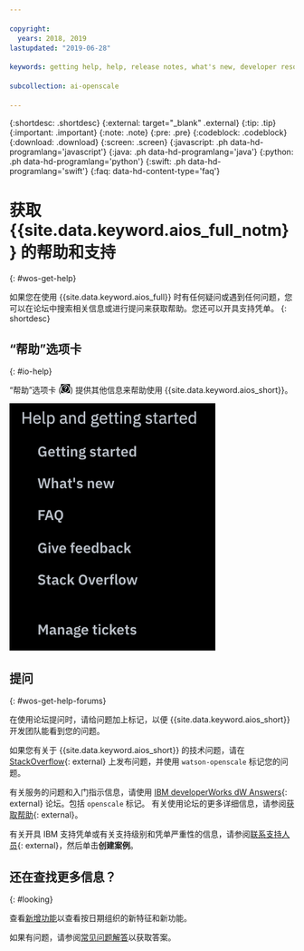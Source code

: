 ```yaml
---

copyright:
  years: 2018, 2019
lastupdated: "2019-06-28"

keywords: getting help, help, release notes, what's new, developer resources 

subcollection: ai-openscale

---
```


{:shortdesc: .shortdesc}
{:external: target="_blank" .external}
{:tip: .tip}
{:important: .important}
{:note: .note}
{:pre: .pre}
{:codeblock: .codeblock}
{:download: .download}
{:screen: .screen}
{:javascript: .ph data-hd-programlang='javascript'}
{:java: .ph data-hd-programlang='java'}
{:python: .ph data-hd-programlang='python'}
{:swift: .ph data-hd-programlang='swift'}
{:faq: data-hd-content-type='faq'}

# 获取 {{site.data.keyword.aios_full_notm}} 的帮助和支持
{: #wos-get-help}

如果您在使用 {{site.data.keyword.aios_full}} 时有任何疑问或遇到任何问题，您可以在论坛中搜索相关信息或进行提问来获取帮助。您还可以开具支持凭单。
{: shortdesc}

## “帮助”选项卡
{: #io-help}

“帮助”选项卡 (![“帮助”选项卡图标](images/insight-help-tab.png)) 提供其他信息来帮助使用 {{site.data.keyword.aios_short}}。

![帮助面板](images/help-tab-flyout.png)

## 提问
{: #wos-get-help-forums}

在使用论坛提问时，请给问题加上标记，以便 {{site.data.keyword.aios_short}} 开发团队能看到您的问题。

如果您有关于 {{site.data.keyword.aios_short}} 的技术问题，请在 [StackOverflow](https://stackoverflow.com/questions/tagged/watson-openscale){: external} 上发布问题，并使用 `watson-openscale` 标记您的问题。

有关服务的问题和入门指示信息，请使用 [IBM developerWorks dW Answers](https://developer.ibm.com/?s=openscale){: external} 论坛。包括 `openscale` 标记。 有关使用论坛的更多详细信息，请参阅[获取帮助](https://developer.ibm.com/answers/smartspace/dw-answers-help/index.html){: external}。

有关开具 IBM 支持凭单或有关支持级别和凭单严重性的信息，请参阅[联系支持人员](https://cloud.ibm.com/unifiedsupport/supportcenter){: external}，然后单击**创建案例**。

## 还在查找更多信息？
{: #looking}

查看[新增功能](/docs/services/ai-openscale?topic=ai-openscale-rn-relnotes)以查看按日期组织的新特征和新功能。

如果有问题，请参阅[常见问题解答](/docs/services/ai-openscale?topic=ai-openscale-wos-faqs)以获取答案。
